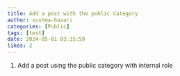 ```yaml
---
title: Add a post with the public Category
author: sushma-hazari
categories: [Public]
tags: [test]
date: 2024-05-01 03:15:59 
likes: 2
---
```


1. Add a post using the public category with internal role